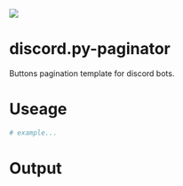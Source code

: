 ![](https://img.shields.io/badge/Discord.py-2.0-blue)

# discord.py-paginator
Buttons pagination template for discord bots.

# Useage
```py
# example...
```

# Output
